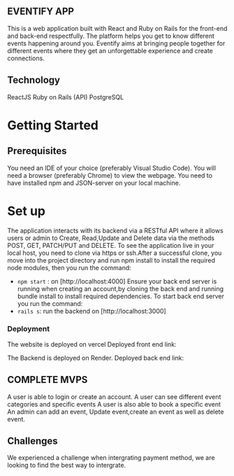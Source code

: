 ## EVENTIFY APP

This is a web application built with React and Ruby on Rails for the front-end and back-end respectfully.
The platform helps you get to know different events happening around you. Eventify aims at bringing people together for different events where they get an unforgettable experience and create connections.


## Technology

ReactJS
Ruby on Rails (API)
PostgreSQL


# Getting Started 

## Prerequisites

You need an IDE of your choice (preferably Visual Studio Code). You will need a browser (preferably Chrome) to view the webpage. You need to have installed npm and JSON-server on your local machine.

# Set up

The application interacts with its backend via a RESTful API where it allows users or admin to Create, Read,Update and Delete data via the methods POST, GET, PATCH/PUT and DELETE.
To see the application live in your local host, you need to clone via https or ssh.After a successful clone, you move into the project directory and run npm install to install the required node modules, then you run the command:
- `npm start` : on [http://localhost:4000]
Ensure your back end server is running when creating an account,by cloning the back end and running bundle install to install required dependencies. 
To start back end server you run the command:
- `rails s`: run the backend on [http://localhost:3000]

### Deployment
The website is deployed on vercel
Deployed front end link:

The Backend is deployed on Render.
Deployed back end link:


## COMPLETE MVPS
A user is able to login or create an account.
A user can see different event categories and specific events
A user is also able to book a specific event
An admin can add an event, Update event,create an event as well as delete event.

## Challenges
We experienced a challenge when intergrating payment method, we are looking to find the best way to intergrate.
